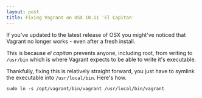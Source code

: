 ```yaml
---
layout: post
title: Fixing Vagrant on OSX 10.11 'El Capitan'
---
```


If you've updated to the latest release of OSX you might've noticed that Vagrant no longer works - even after a fresh install.

This is because _el capitan_ prevents anyone, including root, from writing to `/usr/bin` which is where Vagrant expects to be able to write it's executable.

Thankfully, fixing this is relatively straight forward, you just have to symlink the executable into `/usr/local/bin`. Here's how.

    sudo ln -s /opt/vagrant/bin/vagrant /usr/local/bin/vagrant
